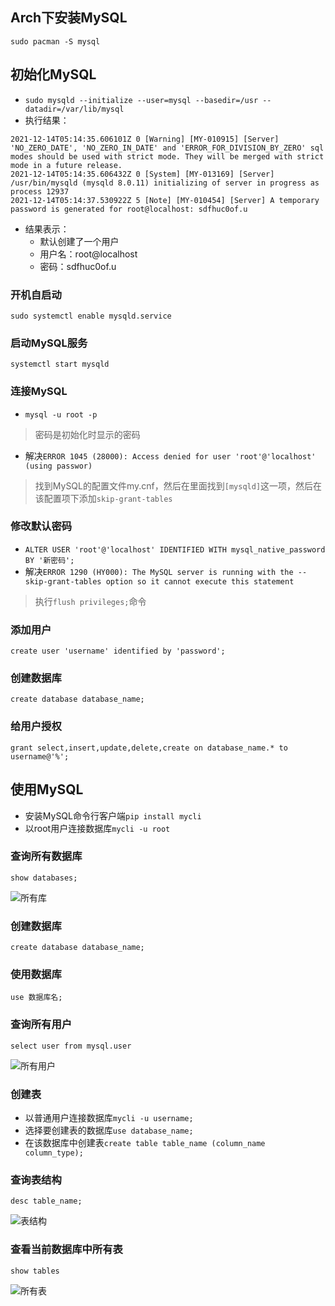 ## Arch下安装MySQL
`sudo pacman -S mysql`
## 初始化MySQL
- `sudo mysqld --initialize --user=mysql --basedir=/usr --datadir=/var/lib/mysql`
- 执行结果：
```
2021-12-14T05:14:35.606101Z 0 [Warning] [MY-010915] [Server] 'NO_ZERO_DATE', 'NO_ZERO_IN_DATE' and 'ERROR_FOR_DIVISION_BY_ZERO' sql modes should be used with strict mode. They will be merged with strict mode in a future release.
2021-12-14T05:14:35.606432Z 0 [System] [MY-013169] [Server] /usr/bin/mysqld (mysqld 8.0.11) initializing of server in progress as process 12937
2021-12-14T05:14:37.530922Z 5 [Note] [MY-010454] [Server] A temporary password is generated for root@localhost: sdfhuc0of.u
```
- 结果表示：
   - 默认创建了一个用户
   - 用户名：root@localhost
   - 密码：sdfhuc0of.u
### 开机自启动
`sudo systemctl enable mysqld.service`
### 启动MySQL服务
`systemctl start mysqld`
### 连接MySQL
- `mysql -u root -p`
> 密码是初始化时显示的密码
- 解决`ERROR 1045 (28000): Access denied for user 'root'@'localhost' (using passwor)`
> 找到MySQL的配置文件my.cnf，然后在里面找到`[mysqld]`这一项，然后在该配置项下添加`skip-grant-tables`
### 修改默认密码
- `ALTER USER 'root'@'localhost' IDENTIFIED WITH mysql_native_password BY '新密码';`
- 解决`ERROR 1290 (HY000): The MySQL server is running with the --skip-grant-tables option so it cannot execute this statement`
> 执行`flush privileges;`命令
### 添加用户
`create user 'username' identified by 'password';`
### 创建数据库
`create database database_name;`
### 给用户授权
`grant select,insert,update,delete,create on database_name.* to username@'%';`
## 使用MySQL
- 安装MySQL命令行客户端`pip install mycli`
- 以root用户连接数据库`mycli -u root`
### 查询所有数据库
`show databases;`

![所有库](https://github.com/forgiveboo/MySQL-Learn/blob/main/screenshots/%E6%89%80%E6%9C%89%E5%BA%93.png)
### 创建数据库
`create database database_name;`
### 使用数据库
`use 数据库名;`
### 查询所有用户
`select user from mysql.user`

![所有用户](https://github.com/forgiveboo/MySQL-Learn/blob/main/screenshots/%E6%9F%A5%E8%AF%A2%E7%94%A8%E6%88%B7.png)
### 创建表
- 以普通用户连接数据库`mycli -u username;`
- 选择要创建表的数据库`use database_name;`
- 在该数据库中创建表`create table table_name (column_name column_type);`
### 查询表结构
`desc table_name;`

![表结构](https://github.com/forgiveboo/MySQL-Learn/blob/main/screenshots/%E6%9F%A5%E7%9C%8B%E8%A1%A8%E7%BB%93%E6%9E%84.png)
### 查看当前数据库中所有表
`show tables`

![所有表](https://github.com/forgiveboo/MySQL-Learn/blob/main/screenshots/%E6%9F%A5%E7%9C%8B%E6%89%80%E6%9C%89%E8%A1%A8.png)
